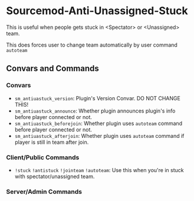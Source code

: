 # Sourcemod-Anti-Unassigned-Stuck

This is useful when people gets stuck in \<Spectator\> or \<Unassigned\> team.

This does forces user to change team automatically by user command ``autoteam``

## Convars and Commands

### Convars
- ``sm_antiuastuck_version``: Plugin's Version Convar. DO NOT CHANGE THIS!
- ``sm_antiuastuck_announce``: Whether plugin announces plugin's info before player connected or not.
- ``sm_antiuastuck_beforejoin``: Whether plugin uses ``autoteam`` command before player connected or not.
- ``sm_antiuastuck_afterjoin``: Whether plugin uses ``autoteam`` command if player is still in <Unassigned> team after join.

### Client/Public Commands
- ``!stuck`` ``!antistuck`` ``!jointeam`` ``!autoteam``: Use this when you're in stuck with spectator/unassigned team.

### Server/Admin Commands
